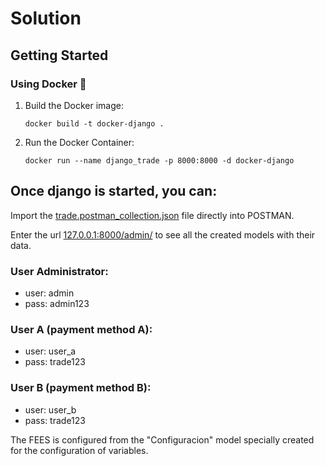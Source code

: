 # Solution
 
## Getting Started

### Using Docker 🐳

1. Build the Docker image:
   ```
   docker build -t docker-django .
   ```

2. Run the Docker Container:
   ```
   docker run --name django_trade -p 8000:8000 -d docker-django
   ```
## Once django is started, you can:

Import the [trade.postman_collection.json](https://github.com/m4ty4s28/Trade/blob/main/trade.postman_collection.json) file directly into POSTMAN.

Enter the url [127.0.0.1:8000/admin/](http://127.0.0.1:8000/admin/) to see all the created models with their data.

### User Administrator:
- user: admin
- pass: admin123

### User A (payment method A):
- user: user_a
- pass: trade123

### User B (payment method B):
- user: user_b
- pass: trade123

The FEES is configured from the "Configuracion" model specially created for the configuration of variables.
